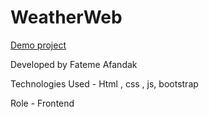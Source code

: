 # WeatherWeb

[Demo project]()

Developed by Fateme Afandak

Technologies Used - Html , css , js, bootstrap

Role - Frontend
